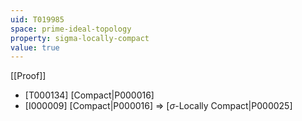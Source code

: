 ```yaml
---
uid: T019985
space: prime-ideal-topology
property: sigma-locally-compact
value: true
---
```

[[Proof]]

* [T000134] [Compact|P000016]
* [I000009] [Compact|P000016] => [$\sigma$-Locally Compact|P000025]

